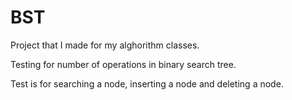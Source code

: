 # BST
Project that I made for my alghorithm classes.

Testing for number of operations in binary search tree.

Test is for searching a node, inserting a node and deleting a node.
